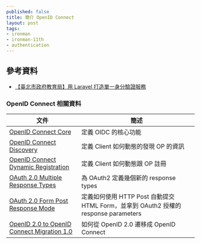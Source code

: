 ```yaml
---
published: false
title: 簡介 OpenID Connect
layout: post
tags:
- ironman
- ironman-11th
- authentication
---
```


## 參考資料

* [【臺北市政府教育局】用 Laravel 打造單一身分驗證服務](https://medium.com/laraveldojo/the-story-behind-tp-edu-with-laravel-47fe68a51d8a)

### OpenID Connect 相關資料

| 文件 | 簡述 |
| --- | --- |
| [OpenID Connect Core][] | 定義 OIDC 的核心功能 |
| [OpenID Connect Discovery][] | 定義 Client 如何動態的發現 OP 的資訊 |
| [OpenID Connect Dynamic Registration][] | 定義 Client 如何動態跟 OP 註冊 |
| [OAuth 2.0 Multiple Response Types][] | 為 OAuth2 定義幾個新的 response types |
| [OAuth 2.0 Form Post Response Mode][] | 定義如何使用 HTTP Post 自動提交 HTML Form，並拿到 OAuth2 授權的 response parameters |
| [OpenID 2.0 to OpenID Connect Migration 1.0][] | 如何從 OpenID 2.0 遷移成 OpenID Connect |

[OpenID Connect Core]: https://openid.net/specs/openid-connect-core-1_0.html 
[OpenID Connect Discovery]: https://openid.net/specs/openid-connect-discovery-1_0.html 
[OpenID Connect Dynamic Registration]: https://openid.net/specs/openid-connect-registration-1_0.html 
[OAuth 2.0 Multiple Response Types]: https://openid.net/specs/oauth-v2-multiple-response-types-1_0.html 
[OAuth 2.0 Form Post Response Mode]: https://openid.net/specs/oauth-v2-form-post-response-mode-1_0.html 
[OpenID 2.0 to OpenID Connect Migration 1.0]: https://openid.net/specs/openid-connect-migration-1_0.html
